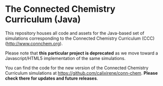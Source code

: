 # The Connected Chemistry Curriculum (Java)

This repository houses all code and assets for the Java-based set of simulations corresponding to the Connected Chemistry Curriculum (CCC) (http://www.connchem.org).

Please note that **this particular project is deprecated** as we move toward a Javascript/HTML5 implementation of the same simulations. 

You can find the code for the new version of the Connected Chemistry Curriculum simulations at https://github.com/calixirene/conn-chem. **Please check there for updates and future releases**.

